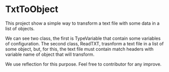# TxtToObject
This project show a simple way to transform a text file with some data in a list of objects.

We can see two class, the first is TypeVariable that contain some variables of configuration. The second class, ReadTXT, trasnform a text file in a list of some object, but, for this, the text file must contain match headers with variable name of object that will transform.

We use reflection for this purpose. Feel free to contributor for any improve.
